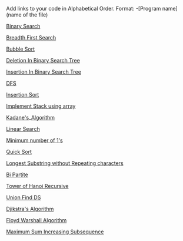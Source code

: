 Add links to your code in Alphabetical Order.
Format: -[Program name](name of the file)

[Binary Search](binary_search.cpp)

[Breadth First Search](BFS.cpp)

[Bubble Sort](bubble_sort.cpp)

[Deletion In Binary Search Tree](Deletion_in_BST.cpp)

[Insertion In Binary Search Tree](Insertion_in_BST.cpp)

[DFS](DFS.cpp)

[Insertion Sort](insertion_sort.cpp)

[Implement Stack using array](StackUsingArray.cpp)

[Kadane's_Algorithm](Kadane's_Algorithm.cpp)

[Linear Search](linear_search.cpp)

[Minimum number of 1's](Row%20with%20minimum%20number%20of%201s%20in%20C++.cpp)

[Quick Sort](quick_sort.cpp)

[Longest Substring without Repeating characters](Longest_Substring_without_repeating_characters.cpp)

[Bi Partite](BiPartite.cpp)

[Tower of Hanoi Recursive](Tower_of_Hanoi_Recursive.cpp)

[Union Find DS](Union_find.cpp)

[Djikstra's Algorithm](Djikstra's_Algorithm.cpp)

[Floyd Warshall Algorithm](Floyd-Warshall_Algorithm.cpp)

[Maximum Sum Increasing Subsequence](Max_Sum_Inc_Subs.cpp)

